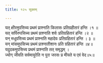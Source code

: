 ```yaml
---
title: १२५ सूक्तम्

---
```

यत् क्षीरमुपसिच्य प्रथमं प्राश्नाति किलासः प्रतिग्रहीतारं हन्ति ।१ ॥  
यत् सर्पिरुपसिच्य प्रथमं प्राश्नाति शर्वः प्रतिग्रहितारं हन्ति ।२ ॥  
यन् मधूपसिच्य प्रथमं प्राश्नाति महादेवः प्रतिग्रहितारं हन्ति । ३ ॥  
यन् मांसमुपसिच्य प्रथमं प्राश्नातीशानः प्रति ग्रहितारं हन्ति ॥४॥  
यदुदकमुपसिच्य प्रथमं प्राश्नाति तत् समृद्धम् ।  
ज्योग् जीवति सर्वमायुरेति न पुरा जरसः प्र मीयते य एवं वेद॥५॥  